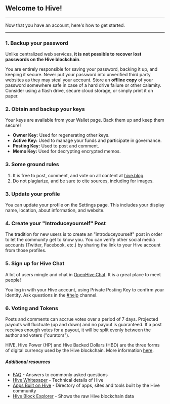 <span id="disable_router_nav_history_direction_check"></span>
## Welcome to Hive!

***

Now that you have an account, here's how to get started.

***

### 1. Backup your password

Unlike centralized web services, **it is not possible to recover lost passwords on the Hive blockchain**.

You are entirely responsible for saving your password, backing it up, and keeping it secure. Never put your password into unverified third party websites as they may steal your account. Store an **offline copy** of your password somewhere safe in case of a hard drive failure or other calamity. Consider using a flash drive, secure cloud storage, or simply print it on paper.


### 2. Obtain and backup your keys

Your keys are available from your Wallet page. Back them up and keep them secure! 
- **Owner Key:** Used for regenerating other keys.
- **Active Key:** Used to manage your funds and participate in governance.
- **Posting Key:** Used to post and comment.
- **Memo Key:** Used for decrypting encrypted memos.


### 3. Some ground rules

1. It is free to post, comment, and vote on all content at <a target="_blank" href="https://hive.blog">hive.blog</a>.
2. Do not plagiarize, and be sure to cite sources, including for images.


### 3. Update your profile

You can update your profile on the Settings page.
This includes your display name, location, about information, and website.


### 4. Create your "Introduceyourself" Post

The tradition for new users is to create an "introduceyourself" post in order
to let the community get to know you. You can verify other social media
accounts (Twitter, Facebook, etc.) by sharing the link to your Hive account
from those profiles.


### 5. Sign up for Hive Chat

A lot of users mingle and chat in [OpenHive.Chat](https://openhive.chat/). It is a
great place to meet people!

You log in with your Hive account, using Private Posting Key to confirm your identity.
Ask questions in the [\#help](https://openhive.chat/channel/help) channel.


### 6. Voting and Tokens

Posts and comments can accrue votes over a period of 7 days. Projected payouts
will fluctuate (up and down) and no payout is guaranteed. If a post receives
enough votes for a payout, it will be split evenly between the author and voters ("curators").

HIVE, Hive Power (HP) and Hive Backed Dollars (HBD) are the three forms of digital
currency used by the Hive blockchain. More information
[here](https://hive.blog/faq.html#What_is_the_difference_between_HIVE__HIVE_Power__and_Hive_Dollars).


##### Additional resources

- [FAQ](https://hive.blog/faq.html) - Answers to commonly asked questions
- [Hive Whitepaper](https://hive.io/whitepaper.pdf) - Technical details of Hive
- [Apps Built on Hive](https://hiveprojects.io/) - Directory of apps, sites and tools built by the Hive community
- [Hive Block Explorer](https://hiveblocks.com/) - Shows the raw Hive blockchain data
